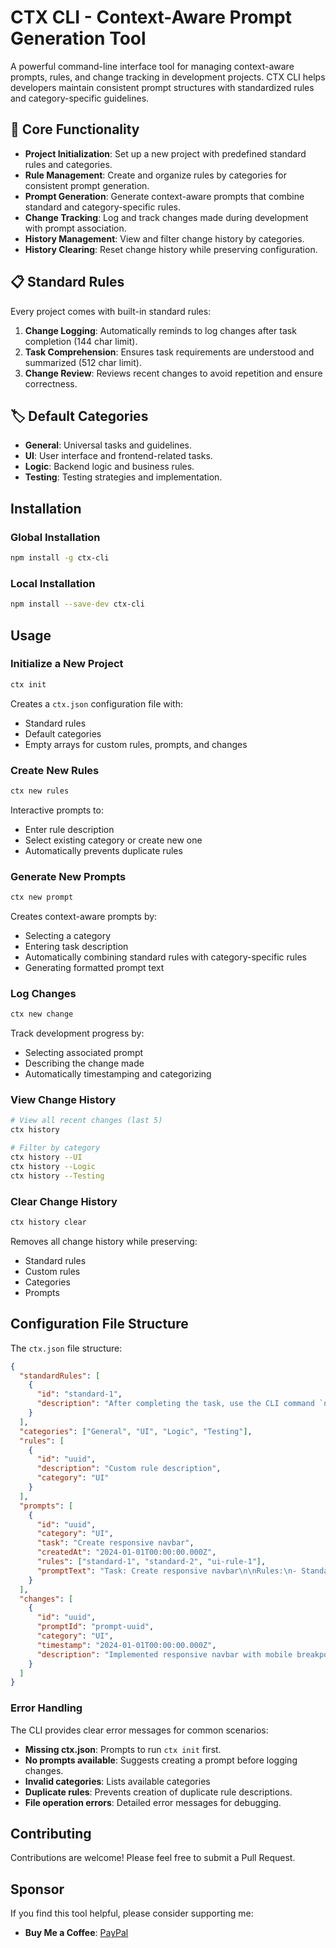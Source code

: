 # CTX CLI - Context-Aware Prompt Generation Tool

A powerful command-line interface tool for managing context-aware prompts, rules, and change tracking in development projects. CTX CLI helps developers maintain consistent prompt structures with standardized rules and category-specific guidelines.

## 🚀 Core Functionality

- **Project Initialization**: Set up a new project with predefined standard rules and categories.
- **Rule Management**: Create and organize rules by categories for consistent prompt generation.
- **Prompt Generation**: Generate context-aware prompts that combine standard and category-specific rules.
- **Change Tracking**: Log and track changes made during development with prompt association.
- **History Management**: View and filter change history by categories.
- **History Clearing**: Reset change history while preserving configuration.

## 📋 Standard Rules

Every project comes with built-in standard rules:

1. **Change Logging**: Automatically reminds to log changes after task completion (144 char limit).
2. **Task Comprehension**: Ensures task requirements are understood and summarized (512 char limit).
3. **Change Review**: Reviews recent changes to avoid repetition and ensure correctness.

## 🏷️ Default Categories

- **General**: Universal tasks and guidelines.
- **UI**: User interface and frontend-related tasks.
- **Logic**: Backend logic and business rules.
- **Testing**: Testing strategies and implementation.

## Installation

### Global Installation

```bash
npm install -g ctx-cli
```

### Local Installation

```bash
npm install --save-dev ctx-cli
```

## Usage

### Initialize a New Project

```bash
ctx init
```

Creates a `ctx.json` configuration file with:

- Standard rules
- Default categories
- Empty arrays for custom rules, prompts, and changes

### Create New Rules

```bash
ctx new rules
```

Interactive prompts to:

- Enter rule description
- Select existing category or create new one
- Automatically prevents duplicate rules

### Generate New Prompts

```bash
ctx new prompt
```

Creates context-aware prompts by:

- Selecting a category
- Entering task description
- Automatically combining standard rules with category-specific rules
- Generating formatted prompt text

### Log Changes

```bash
ctx new change
```

Track development progress by:

- Selecting associated prompt
- Describing the change made
- Automatically timestamping and categorizing

### View Change History

```bash
# View all recent changes (last 5)
ctx history

# Filter by category
ctx history --UI
ctx history --Logic
ctx history --Testing
```

### Clear Change History

```bash
ctx history clear
```

Removes all change history while preserving:

- Standard rules
- Custom rules
- Categories
- Prompts

## Configuration File Structure

The `ctx.json` file structure:

```json
{
  "standardRules": [
    {
      "id": "standard-1",
      "description": "After completing the task, use the CLI command `new change` to log a description of what you did, limited to 144 characters."
    }
  ],
  "categories": ["General", "UI", "Logic", "Testing"],
  "rules": [
    {
      "id": "uuid",
      "description": "Custom rule description",
      "category": "UI"
    }
  ],
  "prompts": [
    {
      "id": "uuid",
      "category": "UI",
      "task": "Create responsive navbar",
      "createdAt": "2024-01-01T00:00:00.000Z",
      "rules": ["standard-1", "standard-2", "ui-rule-1"],
      "promptText": "Task: Create responsive navbar\n\nRules:\n- Standard rule 1\n- UI specific rule"
    }
  ],
  "changes": [
    {
      "id": "uuid",
      "promptId": "prompt-uuid",
      "category": "UI",
      "timestamp": "2024-01-01T00:00:00.000Z",
      "description": "Implemented responsive navbar with mobile breakpoints"
    }
  ]
}
```

### Error Handling

The CLI provides clear error messages for common scenarios:

- **Missing ctx.json**: Prompts to run `ctx init` first.
- **No prompts available**: Suggests creating a prompt before logging changes.
- **Invalid categories**: Lists available categories
- **Duplicate rules**: Prevents creation of duplicate rule descriptions.
- **File operation errors**: Detailed error messages for debugging.

## Contributing

Contributions are welcome! Please feel free to submit a Pull Request.

## Sponsor

If you find this tool helpful, please consider supporting me:

- **Buy Me a Coffee**: <a href="https://paypal.me/3MMaR652" target="_blank">PayPal</a>
